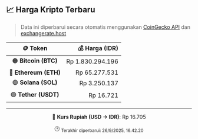 

<!-- HARGA_KRIPTO -->
## 📈 Harga Kripto Terbaru

> Data ini diperbarui secara otomatis menggunakan [CoinGecko API](https://www.coingecko.com/) dan [exchangerate.host](https://exchangerate.host/)

<div align="center">

| 🪙 Token | 💰 Harga (IDR) |
|:------:|---------------:|
| 🟠 **Bitcoin (BTC)**   | Rp 1.830.294.196 |
| 🔵 **Ethereum (ETH)**  | Rp 65.277.531 |
| 🟣 **Solana (SOL)**    | Rp 3.250.137 |
| 🟢 **Tether (USDT)**   | Rp 16.721 |

---

💱 **Kurs Rupiah (USD → IDR)**: Rp 16.705

🕒 <sub>Terakhir diperbarui: 26/9/2025, 16.42.20</sub>

</div>
<!-- /HARGA_KRIPTO -->